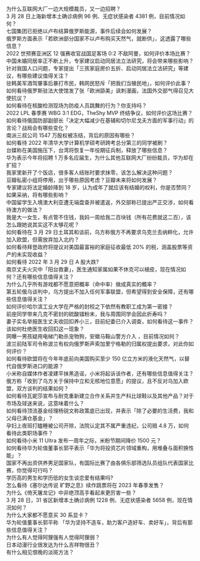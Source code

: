 为什么互联网大厂一边大规模裁员，又一边招聘？  
3 月 28 日上海新增本土确诊病例 96 例、无症状感染者 4381 例，目前情况如何？  
七国集团已拒绝以卢布结算俄罗斯能源，事件后续会如何发展？  
俄罗斯方面表示「若欧洲部分国家不以卢布购买天然气，就断供」，这透露了哪些信息？  
2022 世预赛亚洲区 12 强赛收官战国足客场 0:2 不敌阿曼，如何评价本场比赛？  
中国未婚同居率正不断上升，专家建议启动同居法立法研究，将会带来哪些影响？  
针对我国人口问题，专家提出「三孩家庭房价五折、启动同居法立法研究」等建议，有哪些建议值得关注？  
驻韩美军酒驾肇事后暴打市民，韩网民怒斥「把我们当殖民地」，如何评价此事？  
如何看待俄罗斯驻法大使馆发了张「欧洲舔美」讽刺漫画，法国外交部气得召见大使抗议？  
如何看待在核酸检测现场为防疫人员跳舞的行为？你支持吗？  
2022 LPL 春季赛 WBG 3:1 EDG，TheShy MVP 终结争议，如何评价这场比赛？  
如何看待俄国防部副部长「决定大幅减少在基辅和切尔尼戈夫方面的军事行动」的言论？战局会有哪些变化？  
南派三叔公司 1547 万股权被冻结，背后的原因有哪些？  
如何看待 2022 年清华大学计算机学硕考研跨考总分第三的同学被刷？  
台媒称在美国施压下，台湾将恢复一年役期征兵制，释放了哪些信息？  
华为表示今年将招聘 1 万多名应届生，为什么其他互联网大厂纷纷裁员，华为却在扩招？  
我家里新开了个饭店，很多客人结账时要求抹零，该怎么解决这种问题？  
豆瓣私密小组将停用，出于哪些原因考虑？豆瓣未来将如何发展？  
专家建议将法定婚龄降到 18 岁，认为成年了就应该有结婚的权利，你是否赞同？如果采纳，将有哪些影响？  
中国留学生入境澳大利亚遭无端盘查并被遣返，外交部称已提出严正交涉，如何看待澳方的做法？  
我是大一女生，有点管不住钱，我妈一周给我二百块钱（所有花费就这二百），该怎么跟她说其实这不太够花呢？  
如何看待在 3 月 29 日土耳其和谈前，乌方称俄方不再要求乌克兰去纳粹化，允许加入欧盟，但需放弃加入北约？  
如何看待拜登政府将提议对美国最富裕的家庭征收最低 20% 的税，涵盖股票等资产的未实现收益？  
如何看待 2022 年 3 月 29 日 A 股大跌?  
南京丈夫火灾中「阳台救妻」，医生通知家属如果不休克可以植皮，现在情况如何？还有哪些信息值得关注？  
为什么几乎所有游戏都不愿意把概率（命中率）做成真实的概率？  
第五轮俄乌谈判中，乌方提出不加入任何军事联盟，但希望得到安全保障，还有哪些信息值得关注？  
如何评价哈尔滨工业大学在严格的封校之下依然有教职工成为第一密接？  
前座同学带来几克不密封的硫酸镭粉末，我与周围同学会因此折寿吗？  
妻子实名举报医生丈夫收回扣养小三，目前纪委已介入调查，如何看待这一事件？该如何杜绝医生收回扣这一现象？  
网曝一男孩疑用电梯门勒杀宠物狗，安徽马鞍山警方介入 ，目前情况如何？  
波兰前陆军司令称波兰有权向俄罗斯声索加里宁格勒的归属权提出要求，对此你如何评价？  
如何看待欧盟将在今年年底前向美国购买至少 150 亿立方米的液化天然气，以替代自俄罗斯进口的能源？  
小米称自媒体作者凌建平抹黑造谣，小米将起诉该作者，还有哪些信息值得关注？  
俄方称「收到了乌方关于保持中立和无核地位意愿」的提议，且不反对乌加入欧盟，双方谈判的结果如何？  
如何看待瓦妮莎宣布与耐克重新建立合作关系并生产科比球鞋以及其他产品？对于市场及球迷来说，这意味着什么？  
如何看待顶流基金经理杨锐文称政策底已出现，并表示「除了必要的生活费，我和父母已满仓基金」？  
孕妇上夜班打瞌睡被公司开除，法院认定其不属严重违纪，公司赔 4.8 万，如何看待此类职场事件？  
如何看待小米 11 Ultra 发布一周年之际，米粉节期间降价 1500 元？  
如何看待华为轮值董事长郭平表示「华为将投资芯片领域重构，用堆叠与面积换性能」？  
国家不再出资供养男足国家队，有国际比赛了由各俱乐部筛选队员组队代表国家比赛，你觉得可行吗？  
学历高的男生和学历低的女生谈恋爱有结果吗?  
怎么看待《塞尔达传说 旷野之息》续作跳票将在 2023 年春季发售？  
为什么《倚天屠龙记》中非绝顶高手看起来更厉害一些？  
3 月 28 日，31 省区新增本土确诊病例 1228 例、无症状感染者 5658 例，现在情况如何？  
为什么大家都不愿意买 30 系显卡？  
华为轮值董事长郭平称 「华为坚持不造车，助力客户造好车、卖好车」，背后有那些信息值得关注？  
为什么有人觉得阿狸强有人觉得阿狸弱？  
日本动漫行业很发达为什么吉祥物很丑？  
有什么相见恨晚的淡斑方法？  
